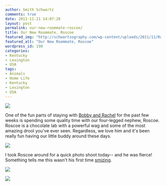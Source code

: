 ```yaml
---
author: Smith Schwartz
comments: true
date: 2011-11-21 14:07:28
layout: post
permalink: our-new-roommate-roscoe/
title: Our New Roommate, Roscoe
featured_img: "http://schwartzography.com/wp-content/uploads/2011/11/Roscoethedog.jpg"
featured_alt: "Our New Roommate, Roscoe"
wordpress_id: 198
categories:
- Kentucky
- Lexington
- USA
tags:
- Animals
- Home Life
- Kentucky
- Lexington
- USA
---
```


![](http://schwartzography.com/wp-content/uploads/2011/11/IMG_4718.jpg)

One of the fun parts of staying with [Bobby and Rachel](http://schwartzography.com/2011/11/lovers-leap-winery/) for the past few weeks is spending some quality time with our four-legged nephew, Roscoe. Roscoe is a chocolate lab with a powerful wag and some of the most amazing drool you've ever seen. Regardless, we love him and it's been really fun having our little buddy around these days. 

![](http://schwartzography.com/wp-content/uploads/2011/11/IMG_4720.jpg)

I took Roscoe around for a quick photo shoot today-- and he was fierce! Something tells me this wasn't his first time [smizing](http://www.youtube.com/watch?v=yZhRz6DZSrM). 

![](http://schwartzography.com/wp-content/uploads/2011/11/IMG_4750.jpg)

![](http://schwartzography.com/wp-content/uploads/2011/11/IMG_4755.jpg)
